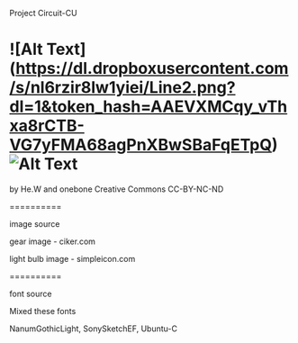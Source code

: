 Project Circuit-CU

![Alt Text] (https://dl.dropboxusercontent.com/s/nl6rzir8lw1yiei/Line2.png?dl=1&token_hash=AAEVXMCqy_vThxa8rCTB-VG7yFMA68agPnXBwSBaFqETpQ)
![Alt Text](https://photos-2.dropbox.com/t/0/AAASMaPgWdWNB6IueYJEhZlxQi8kAsosFf3PRRb61lWmog/12/189603184/png/1024x768/3/1398160800/0/2/ccicon.png/sRhjjLiiSwnYV4gFTzrYVL2kP8gUYigGoxZHU2ZiVhk)
==========
by He.W and onebone
Creative Commons
CC-BY-NC-ND

==========

image source

gear image - ciker.com

light bulb image - simpleicon.com

==========

font source

Mixed these fonts

NanumGothicLight, SonySketchEF, Ubuntu-C

